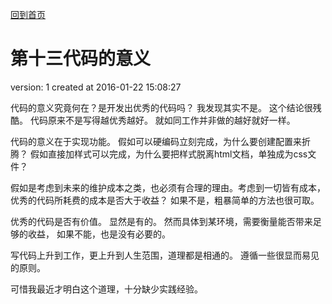 [回到首页](/)

# 第十三代码的意义

  version:  1
  created at 2016-01-22 15:08:27 

  代码的意义究竟何在？是开发出优秀的代码吗？
  我发现其实不是。
  这个结论很残酷。 代码原来不是写得越优秀越好。
  就如同工作并非做的越好就好一样。

  代码的意义在于实现功能。 假如可以硬编码立刻完成，为什么要创建配置来折腾？
  假如直接加样式可以完成，为什么要把样式脱离html文档，单独成为css文件？

  假如是考虑到未来的维护成本之类，也必须有合理的理由。考虑到一切皆有成本，优秀的代码所耗费的成本是否大于收益？
  如果不是，粗暴简单的方法也很可取。

  优秀的代码是否有价值。 显然是有的。
  然而具体到某环境，需要衡量能否带来足够的收益， 如果不能，也是没有必要的。

  写代码上升到工作，更上升到人生范围，道理都是相通的。 
  遵循一些很显而易见的原则。  

  可惜我最近才明白这个道理，十分缺少实践经验。


